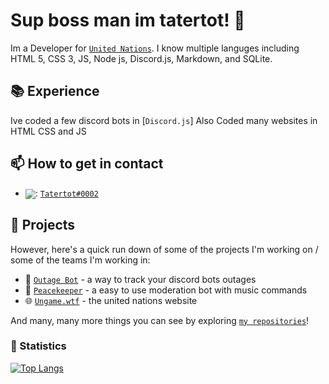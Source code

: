 # Sup boss man im tatertot! 👋  

Im a Developer for [`United Nations`]. I know multiple languges including HTML 5, CSS 3, JS, Node js, Discord.js, Markdown, and SQLite.

## 📚 Experience

Ive coded a few discord bots in [`Discord.js`] 
Also Coded many websites in HTML CSS and JS 
 

## 📫 How to get in contact

- <img src="https://raw.githubusercontent.com/vladfrangu/vladfrangu/master/assets/logo-discord.png" align="center">: [`Tatertot#0002`](https://discord.com/users/454323110569574422)


## 🔭 Projects

However, here's a quick run down of some of the projects I'm working on / some of the teams I'm working in:

- 🤖 [`Outage Bot`] - a way to track your discord bots outages
- 🤖 [`Peacekeeper`] - a easy to use moderation bot with music commands
- 🌐 [`Ungame.wtf`] - the united nations website


And many, many more things you can see by exploring [`my repositories`]!

### 👀 Statistics
[![Top Langs](https://github-readme-stats.vercel.app/api/top-langs/?username=Tatertot0002&layout=compact)](https://github.com/Tatertot0002/github-readme-stats)



[`my repositories`]:     https://github.com/Tatertot0002?tab=repositories
[`Outage Bot`]:  https://github.com/Tatertot0002/Outage-Bot
[`Peacekeeper`]:      https://tatertot.cc/peacekeeper.html
[`Ungame.wtf`]:      https://ungame.wtf/
[`United Nations`]:      https://ungame.wtf/
